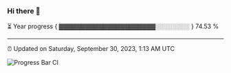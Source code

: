 ### Hi there 👋

⏳ Year progress { ▓▓▓▓▓▓▓▓▓▓▓▓▓▓▓▓▓▓▓▓▓▓░░░░░░░░ } 74.53 %

---

⏰ Updated on Saturday, September 30, 2023, 1:13 AM UTC

![Progress Bar CI](https://github.com/arthurbuhl/arthurbuhl/workflows/Progress%20Bar%20CI/badge.svg)
